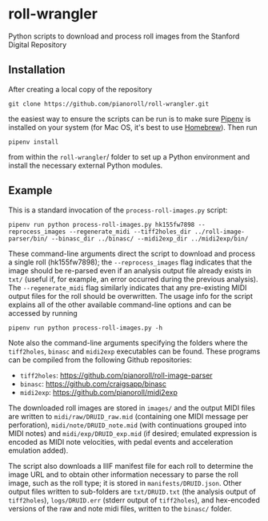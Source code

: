 # roll-wrangler

Python scripts to download and process roll images from the Stanford Digital Repository

## Installation

After creating a local copy of the repository

`git clone https://github.com/pianoroll/roll-wrangler.git`

the easiest way to ensure the scripts can be run is to make sure
[Pipenv](https://pypi.org/project/pipenv/) is installed on your system (for Mac
OS, it's best to use [Homebrew](https://formulae.brew.sh/formula/pipenv)). Then
run

`pipenv install`

from within the `roll-wrangler`/ folder to set up a Python
environment and install the necessary external Python modules.

## Example

This is a standard invocation of the `process-roll-images.py` script:

`pipenv run python process-roll-images.py hk155fw7898 --reprocess_images --regenerate_midi --tiff2holes_dir ../roll-image-parser/bin/ --binasc_dir ../binasc/ --midi2exp_dir ../midi2exp/bin/`

These command-line arguments direct the script to download and process a single
roll (hk155fw7898); the `--reprocess_images` flag indicates that the image
should be re-parsed even if an analysis output file already exists in `txt/`
(useful if, for example, an error occurred during the previous analysis). The
`--regenerate_midi` flag similarly indicates that any pre-existing MIDI output
files for the roll should be overwritten. The usage info for the script explains
all of the other available command-line options and can be accessed by running

`pipenv run python process-roll-images.py -h`

Note also the command-line arguments specifying the folders where the
`tiff2holes`, `binasc` and `midi2exp` executables can be found. These programs
can be compiled from the following Github repositories:

- `tiff2holes`: https://github.com/pianoroll/roll-image-parser
- `binasc`: https://github.com/craigsapp/binasc
- `midi2exp`: https://github.com/pianoroll/midi2exp

The downloaded roll images are stored in `images/` and the output MIDI files are
written to `midi/raw/DRUID_raw.mid` (containing one MIDI message per
perforation), `midi/note/DRUID_note.mid` (with continuations grouped into MIDI
notes) and `midi/exp/DRUID_exp.mid` (if desired; emulated expression is
encoded as MIDI note velocities, with pedal events and acceleration emulation
added).

The script also downloads a IIIF manifest file for each roll to determine the
image URL and to obtain other information necessary to parse the roll image,
such as the roll type; it is stored in `manifests/DRUID.json`. Other output
files written to sub-folders are `txt/DRUID.txt` (the analysis output of
`tiff2holes`), `logs/DRUID.err` (stderr output of `tiff2holes`), and
hex-encoded versions of the raw and note midi files, written to the `binasc/`
folder.
